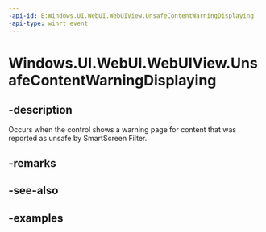 ```yaml
---
-api-id: E:Windows.UI.WebUI.WebUIView.UnsafeContentWarningDisplaying
-api-type: winrt event
---
```


<!-- Event syntax.
public event TypedEventHandler UnsafeContentWarningDisplaying<IWebViewControl,  object>
-->

# Windows.UI.WebUI.WebUIView.UnsafeContentWarningDisplaying

## -description
Occurs when the control shows a warning page for content that was reported as unsafe by SmartScreen Filter.

## -remarks

## -see-also

## -examples

